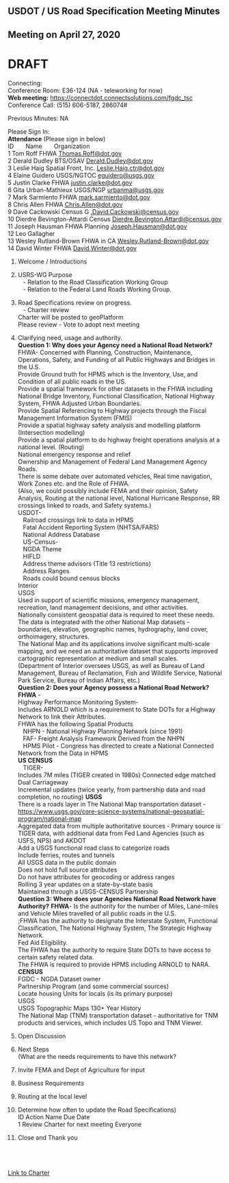 ## USDOT / US Road Specification Meeting Minutes   
## Meeting on April 27, 2020  
# DRAFT

Connecting:  
Conference Room: E36-124 (NA - teleworking for now)  
**Web meeting:**  https://connectdot.connectsolutions.com/fgdc_tsc  
Conference Call: (515) 606-5187, 286074#    

Previous Minutes: NA  

Please Sign In:  
**Attendance** (Please sign in below)    
ID &nbsp; &nbsp; &nbsp; Name &nbsp; &nbsp; &nbsp; Organization      
1	Tom Roff	FHWA	Thomas.Roff@dot.gov  
2	Derald Dudley	BTS/OSAV	Derald.Dudley@dot.gov  
3	Leslie Haig	Spatial Front, Inc.	Leslie.Haig.ctr@dot.gov  
4	Elaine Guidero	USGS/NGTOC	eguidero@usgs.gov  
5	Justin Clarke	FHWA	justin.clarke@dot.gov  
6	Gita Urban-Mathieux	USGS/NGP	urbanma@usgs.gov  
7	Mark Sarmiento	FHWA	mark.sarmiento@dot.gov  
8	Chris Allen	FHWA	Chris.Allen@dot.gov  
9	Dave Cackowski	Census	G .David.Cackowski@census.gov  
10	Dierdre Bevington-Attardi	Census	Dierdre.Bevington.Attardi@census.gov  
11	Joseph Hausman	FHWA Planning	Joseph.Hausman@dot.gov  
12	Leo Gallagher		  
13	Wesley Rutland-Brown	FHWA in CA	Wesley.Rutland-Brown@dot.gov  
14	David Winter	FHWA	David.Winter@dot.gov  

1.	Welcome / Introductions  

2.	USRS-WG Purpose   
&nbsp; &nbsp;- Relation to the Road Classification Working Group  
&nbsp; &nbsp;- Relation to the Federal Land Roads Working Group.  
 
3.	Road Specifications review on progress.  
&nbsp; &nbsp;- Charter review  
Charter will be posted to geoPlatform   
Please review - Vote to adopt next meeting  

4.	Clarifying need, usage and authority.  
**Question 1: Why does your Agency need a National Road Network?**   
FHWA- Concerned with Planning, Construction, Maintenance, Operations, Safety, and Funding of all Public Highways and Bridges in the U.S.  
Provide Ground truth for HPMS which is the Inventory, Use, and Condition of all public roads in the US.  
Provide a spatial framework for other datasets in the FHWA including National Bridge Inventory, Functional Classification, National Highway System, FHWA Adjusted Urban Boundaries.  
Provide Spatial Referencing to Highway projects through the Fiscal Management Information System (FMIS)  
Provide a spatial highway safety analysis and modelling platform (Intersection modelling)  
Provide a spatial platform to do highway freight operations analysis at a national level. (Routing)  
National emergency response and relief   
Ownership and Management of Federal Land Management Agency Roads.  
There is some debate over automated vehicles, Real time navigation, Work Zones etc. and the Role of FHWA.  
(Also, we could possibly include FEMA and their opinion, Safety Analysis, Routing at the national level, National Hurricane Response, RR crossings linked to roads, and Safety systems.)  
USDOT-  
&nbsp; &nbsp;Railroad crossings link to data in HPMS  
&nbsp; &nbsp;Fatal Accident Reporting System (NHTSA/FARS)   
&nbsp; &nbsp;National Address Database  
&nbsp; &nbsp;US-Census-    
&nbsp; &nbsp;NGDA Theme   
&nbsp; &nbsp;HIFLD  
&nbsp; &nbsp;Address theme advisors (Title 13 restrictions)  
&nbsp; &nbsp;Address Ranges  
&nbsp; &nbsp;Roads could bound census blocks  
Interior  
USGS  
Used in support of scientific missions, emergency management, recreation, land management decisions, and other activities.   
Nationally consistent geospatial data is required to meet these needs. The data is integrated with the other National Map datasets - boundaries, elevation, geographic names, hydrography, land cover, orthoimagery, structures.  
The National Map and its applications involve significant multi-scale mapping, and we need an authoritative dataset that supports improved cartographic representation at medium and small scales.  
(Department of Interior oversees USGS, as well as Bureau of Land Management, Bureau of Reclamation, Fish and Wildlife Service, National Park Service, Bureau of Indian Affairs, etc.)     
**Question 2: Does your Agency possess a National Road Network?**  
 	__FHWA__ -  
	Highway Performance Monitoring System-  
	Includes ARNOLD which is a requirement to State DOTs for a Highway Network to link their Attributes.  
	FHWA has the following Spatial Products  
	&nbsp; &nbsp;NHPN - National Highway Planning Network (since 1991)  
	&nbsp; &nbsp;FAF- Freight Analysis Framework Derived from the NHPN  
	&nbsp; &nbsp;HPMS Pilot - Congress has directed to create a National Connected Network from the Data in HPMS  
	__US CENSUS__  
	&nbsp; &nbsp;TIGER-  
	Includes 7M miles (TIGER created in 1980s) 
	Connected edge matched  
	Dual Carriageway  
	Incremental updates (twice yearly, from partnership data and road completion, no routing) 
	__USGS__  
	There is a roads layer in The National Map transportation dataset - https://www.usgs.gov/core-science-systems/national-geospatial-program/national-map  
	Aggregated data from multiple authoritative sources - Primary source is TIGER data, with additional data from Fed Land Agencies (such as USFS, NPS) and AKDOT  
	Add a USGS functional road class to categorize roads   
	Include ferries, routes and tunnels  
	All USGS data in the public domain  
	Does not hold full source attributes  
	Do not have attributes for geocoding or address ranges  
	Rolling 3 year updates on a state-by-state basis  
	Maintained through a USGS-CENSUS Partnership  
**Question 3: Where does your Agencies National Road Network have Authority?**
	__FHWA__- Is the authority for the number of Miles, Lane-miles and Vehicle Miles travelled of all public roads in the U.S.  
	;FHWA has the authority to designate the Interstate System, Functional Classification, The National Highway System, The Strategic Highway Network.  
	Fed Aid Eligibility.    
	The FHWA has the authority to require State DOTs to have access to certain safety related data.  
	The FHWA is required to provide HPMS including ARNOLD to NARA.  
	__CENSUS__  
	FGDC - NGDA Dataset owner    
	Partnership Program (and some commercial sources)   
	Locate housing Units for locals (is its primary purpose)  
	USGS  
	USGS Topographic Maps 130+ Year History  
	The National Map (TNM) transportation dataset - authoritative for TNM products and services, which includes US Topo and TNM Viewer.   

5.	Open Discussion  

6.	Next Steps  
(What are the needs requirements to have this network?  
1.	Invite FEMA and Dept of Agriculture for input  
2.	Business Requirements  
3.	Routing at the local level  
4.	Determine how often to update the Road Specifications)  
  ID	Action	Name	Due Date  
  1	  Review Charter for next meeting	Everyone   

7.	Close and Thank you   

&nbsp; &nbsp;  
&nbsp; &nbsp;  
&nbsp; &nbsp;  
[Link to Charter](https://github.com/BTS-OSAV/FGDC-Geospatial-Transportation-Subcommittee/blob/master/Working%20Groups/US%20Road%20Specification/Charter.md)  
